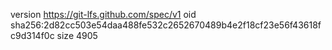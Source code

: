 version https://git-lfs.github.com/spec/v1
oid sha256:2d82cc503e54daa488fe532c2652670489b4e2f18cf23e56f43618fc9d314f0c
size 4905
